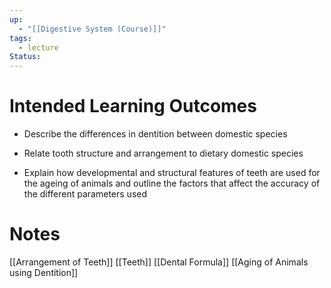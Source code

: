 ```yaml
---
up:
  - "[[Digestive System (Course)]]"
tags:
  - lecture
Status:
---
```

# Intended Learning Outcomes
- Describe the differences in dentition between domestic species

- Relate tooth structure and arrangement to dietary domestic species

- Explain how developmental and structural features of teeth are used for the ageing of animals and outline the factors that affect the accuracy of the different parameters used

# Notes
[[Arrangement of Teeth]]
[[Teeth]]
[[Dental Formula]]
[[Aging of Animals using Dentition]]

